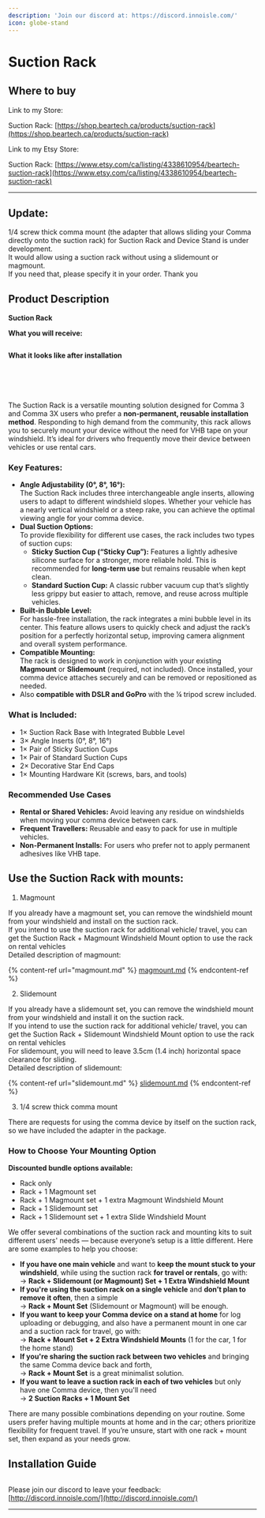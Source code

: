 ```yaml
---
description: 'Join our discord at: https://discord.innoisle.com/'
icon: globe-stand
---
```


# Suction Rack

## Where to buy

Link to my Store:&#x20;

Suction Rack: [https://shop.beartech.ca/products/suction-rack](https://shop.beartech.ca/products/suction-rack)

Link to my Etsy Store:

Suction Rack: [https://www.etsy.com/ca/listing/4338610954/beartech-suction-rack](https://www.etsy.com/ca/listing/4338610954/beartech-suction-rack)

***

## Update:

1/4 screw thick comma mount (the adapter that allows sliding your Comma directly onto the suction rack) for Suction Rack and Device Stand is under development. \
It would allow using a suction rack without using a slidemount or magmount.\
If you need that, please specify it in your order. Thank you

## Product Description

**Suction Rack**

**What you will receive:**

<figure><img src="../.gitbook/assets/parts.jpg" alt=""><figcaption></figcaption></figure>

**What it looks like after installation**&#x20;

<div><figure><img src="../.gitbook/assets/0-4.jpg" alt=""><figcaption></figcaption></figure> <figure><img src="../.gitbook/assets/0-2.jpg" alt=""><figcaption></figcaption></figure></div>

<div><figure><img src="../.gitbook/assets/0-1.JPG" alt=""><figcaption></figcaption></figure> <figure><img src="../.gitbook/assets/8-1.jpg" alt=""><figcaption></figcaption></figure> <figure><img src="../.gitbook/assets/16-1.jpg" alt=""><figcaption></figcaption></figure></div>

The Suction Rack is a versatile mounting solution designed for Comma 3 and Comma 3X users who prefer a **non-permanent, reusable installation method**. Responding to high demand from the community, this rack allows you to securely mount your device without the need for VHB tape on your windshield. It’s ideal for drivers who frequently move their device between vehicles or use rental cars.

### **Key Features:**

* **Angle Adjustability (0°, 8°, 16°):**\
  The Suction Rack includes three interchangeable angle inserts, allowing users to adapt to different windshield slopes. Whether your vehicle has a nearly vertical windshield or a steep rake, you can achieve the optimal viewing angle for your comma device.
* **Dual Suction Options:**\
  To provide flexibility for different use cases, the rack includes two types of suction cups:
  * **Sticky Suction Cup (“Sticky Cup”):** Features a lightly adhesive silicone surface for a stronger, more reliable hold. This is recommended for **long-term use** but remains reusable when kept clean.
  * **Standard Suction Cup:** A classic rubber vacuum cup that’s slightly less grippy but easier to attach, remove, and reuse across multiple vehicles.
* **Built-in Bubble Level:**\
  For hassle-free installation, the rack integrates a mini bubble level in its center. This feature allows users to quickly check and adjust the rack’s position for a perfectly horizontal setup, improving camera alignment and overall system performance.
* **Compatible Mounting:**\
  The rack is designed to work in conjunction with your existing **Magmount** or **Slidemount** (required, not included). Once installed, your comma device attaches securely and can be removed or repositioned as needed.
* Also **compatible with DSLR and GoPro** with the ¼ tripod screw included.

### **What is Included:**

* 1× Suction Rack Base with Integrated Bubble Level
* 3× Angle Inserts (0°, 8°, 16°)
* 1× Pair of Sticky Suction Cups
* 1× Pair of Standard Suction Cups
* 2× Decorative Star End Caps
* 1× Mounting Hardware Kit (screws, bars, and tools)

### **Recommended Use Cases**

* **Rental or Shared Vehicles:** Avoid leaving any residue on windshields when moving your comma device between cars.
* **Frequent Travellers:** Reusable and easy to pack for use in multiple vehicles.
* **Non-Permanent Installs:** For users who prefer not to apply permanent adhesives like VHB tape.



## **Use the Suction Rack with mounts:**

1. Magmount

If you already have a magmount set, you can remove the windshield mount from your windshield and install on the suction rack. \
If you intend to use the suction rack for additional vehicle/ travel, you can get the Suction Rack + Magmount Windshield Mount option to use the rack on rental vehicles\
Detailed description of magmount:

{% content-ref url="magmount.md" %}
[magmount.md](magmount.md)
{% endcontent-ref %}

2. Slidemount

If you already have a slidemount set, you can remove the windshield mount from your windshield and install it on the suction rack. \
If you intend to use the suction rack for additional vehicle/ travel, you can get the Suction Rack + Slidemount Windshield Mount option to use the rack on rental vehicles\
For slidemount, you will need to leave 3.5cm (1.4 inch) horizontal space clearance for sliding.\
Detailed description of slidemount:

{% content-ref url="slidemount.md" %}
[slidemount.md](slidemount.md)
{% endcontent-ref %}

3. 1/4 screw thick comma mount

There are requests for using the comma device by itself on the suction rack, so we have included the adapter in the package.



### **How to Choose Your Mounting Option**

**Discounted bundle options available:**

* Rack only
* Rack + 1 Magmount set
* Rack + 1 Magmount set + 1 extra Magmount Windshield Mount
* Rack + 1 Slidemount set
* Rack + 1 Slidemount set + 1 extra Slide Windshield Mount



We offer several combinations of the suction rack and mounting kits to suit different users' needs — because everyone’s setup is a little different. Here are some examples to help you choose:

* **If you have one main vehicle** and want to **keep the mount stuck to your windshield**, while using the suction rack **for travel or rentals**, go with:\
  → **Rack + Slidemount (or Magmount) Set + 1 Extra Windshield Mount**
* **If you're using the suction rack on a single vehicle** and **don’t plan to remove it often**, then a simple\
  → **Rack + Mount Set** (Slidemount or Magmount) will be enough.
* **If you want to keep your Comma device on a stand at home** for log uploading or debugging, and also have a permanent mount in one car and a suction rack for travel, go with:\
  → **Rack + Mount Set + 2 Extra Windshield Mounts** (1 for the car, 1 for the home stand)
* **If you're sharing the suction rack between two vehicles** and bringing the same Comma device back and forth,\
  → **Rack + Mount Set** is a great minimalist solution.
* **If you want to leave a suction rack in each of two vehicles** but only have one Comma device, then you'll need\
  → **2 Suction Racks + 1 Mount Set**

There are many possible combinations depending on your routine. Some users prefer having multiple mounts at home and in the car; others prioritize flexibility for frequent travel. If you’re unsure, start with one rack + mount set, then expand as your needs grow.

##

## Installation Guide

<figure><img src="../.gitbook/assets/installation rack v1.png" alt=""><figcaption></figcaption></figure>

Please join our discord to leave your feedback: [http://discord.innoisle.com/](http://discord.innoisle.com/)

***

